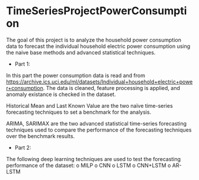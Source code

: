 # TimeSeriesProjectPowerConsumption

The goal of this project is to analyze the household power consumption data to forecast the individual household electric power consumption using the naive base methods and advanced statistical techniques.

- Part 1:

In this part the power consumption data is read and from https://archive.ics.uci.edu/ml/datasets/Individual+household+electric+power+consumption.
The data is cleaned, feature processing is applied, and anomaly existance is checked in the  dataset.

Historical Mean and Last Known Value are the two naïve time-series forecasting techniques to set a benchmark for the analysis.

ARIMA, SARIMAX are the two advanced statistical time-series forecasting techniques used to compare the performance of the forecasting techniques over the benchmark results.  


- Part 2:

The following deep learning techniques are used to test the forecasting performance of the dataset:
o	MILP
o	CNN
o	LSTM
o	CNN+LSTM
o	AR-LSTM

